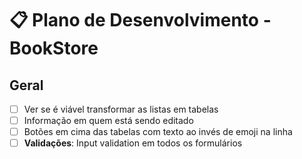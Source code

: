 # 📋 Plano de Desenvolvimento - BookStore

## Geral

- [ ] Ver se é viável transformar as listas em tabelas
- [ ] Informação em quem está sendo editado
- [ ] Botões em cima das tabelas com texto ao invés de emoji na linha
- [ ] **Validações**: Input validation em todos os formulários
